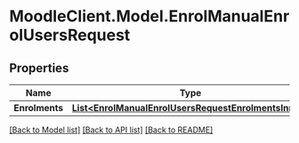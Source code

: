 # MoodleClient.Model.EnrolManualEnrolUsersRequest

## Properties

Name | Type | Description | Notes
------------ | ------------- | ------------- | -------------
**Enrolments** | [**List&lt;EnrolManualEnrolUsersRequestEnrolmentsInner&gt;**](EnrolManualEnrolUsersRequestEnrolmentsInner.md) |  | 

[[Back to Model list]](../README.md#documentation-for-models) [[Back to API list]](../README.md#documentation-for-api-endpoints) [[Back to README]](../README.md)


